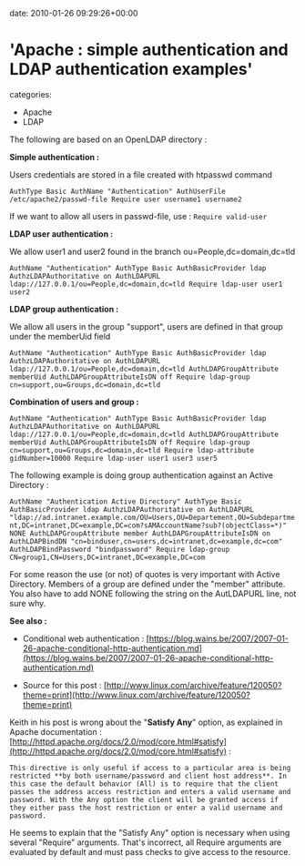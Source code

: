 


date: 2010-01-26 09:29:26+00:00


# 'Apache : simple authentication and LDAP authentication examples'

categories:
- Apache
- LDAP


The following are based on an OpenLDAP directory :

**Simple authentication :**

Users credentials are stored in a file created with htpasswd command

`
	AuthType Basic
	AuthName "Authentication"
	AuthUserFile /etc/apache2/passwd-file
	Require user username1 username2
`

If we want to allow all users in passwd-file, use :
`Require valid-user`


**LDAP user authentication :**

We allow user1 and user2 found in the branch ou=People,dc=domain,dc=tld

`
        AuthName "Authentication"
        AuthType Basic
        AuthBasicProvider ldap
        AuthzLDAPAuthoritative on
        AuthLDAPURL ldap://127.0.0.1/ou=People,dc=domain,dc=tld
        Require ldap-user user1 user2
`


**LDAP group authentication :**

We allow all users in the group "support", users are defined in that group under the memberUid field

`
        AuthName "Authentication"
        AuthType Basic
        AuthBasicProvider ldap
        AuthzLDAPAuthoritative on
        AuthLDAPURL ldap://127.0.0.1/ou=People,dc=domain,dc=tld
        AuthLDAPGroupAttribute memberUid
        AuthLDAPGroupAttributeIsDN off
        Require ldap-group cn=support,ou=Groups,dc=domain,dc=tld
`


**Combination of users and group :**

`
        AuthName "Authentication"
        AuthType Basic
        AuthBasicProvider ldap
        AuthzLDAPAuthoritative on
        AuthLDAPURL ldap://127.0.0.1/ou=People,dc=domain,dc=tld
        AuthLDAPGroupAttribute memberUid
        AuthLDAPGroupAttributeIsDN off
	Require ldap-group  cn=support,ou=Groups,dc=domain,dc=tld
	Require ldap-attribute gidNumber=10000
	Require ldap-user user1 user3 user5
`


The following example is doing group authentication against an Active Directory :

`AuthName "Authentication Active Directory"
AuthType Basic
AuthBasicProvider ldap
AuthzLDAPAuthoritative on
AuthLDAPURL "ldap://ad.intranet.example.com/OU=Users,OU=Departement,OU=Subdepartment,DC=intranet,DC=example,DC=com?sAMAccountName?sub?(objectClass=*)" NONE
AuthLDAPGroupAttribute member
AuthLDAPGroupAttributeIsDN on
AuthLDAPBindDN "cn=binduser,cn=users,dc=intranet,dc=example,dc=com"
AuthLDAPBindPassword "bindpassword"
Require ldap-group CN=group1,CN=Users,DC=intranet,DC=example,DC=com`

For some reason the use (or not) of quotes is very important with Active Directory. Members of a group are defined under the "member" attribute.
You also have to add NONE following the string on the AutLDAPURL line, not sure why.


**See also :**

- Conditional web authentication : [https://blog.wains.be/2007/2007-01-26-apache-conditional-http-authentication.md](https://blog.wains.be/2007/2007-01-26-apache-conditional-http-authentication.md)

- Source for this post : [http://www.linux.com/archive/feature/120050?theme=print](http://www.linux.com/archive/feature/120050?theme=print)

Keith in his post is wrong about the "**Satisfy Any**" option, as explained in Apache documentation : [http://httpd.apache.org/docs/2.0/mod/core.html#satisfy](http://httpd.apache.org/docs/2.0/mod/core.html#satisfy) :

`This directive is only useful if access to a particular area is being restricted **by both username/password and client host address**. In this case the default behavior (All) is to require that the client passes the address access restriction and enters a valid username and password. With the Any option the client will be granted access if they either pass the host restriction or enter a valid username and password.`

He seems to explain that the "Satisfy Any" option is necessary when using several "Require" arguments. That's incorrect, all Require arguments are evaluated by default and must pass checks to give access to the resource.

